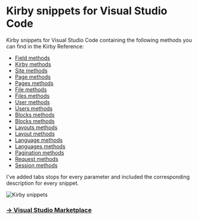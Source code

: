# Kirby snippets for Visual Studio Code

 Kirby snippets for Visual Studio Code containing the following methods you can find in the Kirby Reference:
 
- [Field methods](https://getkirby.com/docs/reference/templates/field-methods)
- [Kirby methods](https://getkirby.com/docs/reference/objects/cms/app)
- [Site methods](https://getkirby.com/docs/reference/objects/cms/site)
- [Page methods](https://getkirby.com/docs/reference/objects/cms/page)
- [Pages methods](https://getkirby.com/docs/reference/objects/cms/pages)
- [File methods](https://getkirby.com/docs/reference/objects/cms/file)
- [Files methods](https://getkirby.com/docs/reference/objects/cms/files)
- [User methods](https://getkirby.com/docs/reference/objects/cms/user)
- [Users methods](https://getkirby.com/docs/reference/objects/cms/users)
- [Blocks methods](https://getkirby.com/docs/reference/objects/cms/blocks)
- [Blocks methods](https://getkirby.com/docs/reference/objects/cms/block)
- [Layouts methods](https://getkirby.com/docs/reference/objects/cms/layouts)
- [Layout methods](https://getkirby.com/docs/reference/objects/cms/layout)
- [Language methods](https://getkirby.com/docs/reference/objects/cms/language)
- [Languages methods](https://getkirby.com/docs/reference/objects/cms/languages)
- [Pagination methods](https://getkirby.com/docs/reference/objects/cms/pagination)
- [Request methods](https://getkirby.com/docs/reference/objects/http/request)
- [Session methods](https://getkirby.com/docs/reference/objects/session/session-data)

I've added tabs stops for every parameter and included the corresponding description for every snippet.

![Kirby snippets](https://user-images.githubusercontent.com/7975568/51969158-fdd5d880-2473-11e9-80f7-836f98975a2c.gif)

### [→ Visual Studio Marketplace](https://marketplace.visualstudio.com/items?itemName=medienbaecker.kirby-snippets)

